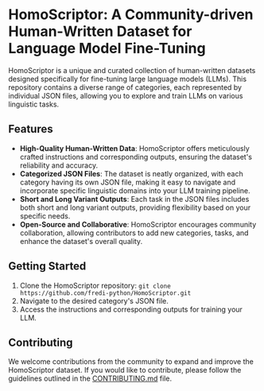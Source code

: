 # HomoScriptor: A Community-driven Human-Written Dataset for Language Model Fine-Tuning

HomoScriptor is a unique and curated collection of human-written datasets designed specifically for fine-tuning large language models (LLMs). This repository contains a diverse range of categories, each represented by individual JSON files, allowing you to explore and train LLMs on various linguistic tasks.

## Features

- **High-Quality Human-Written Data**: HomoScriptor offers meticulously crafted instructions and corresponding outputs, ensuring the dataset's reliability and accuracy.
- **Categorized JSON Files**: The dataset is neatly organized, with each category having its own JSON file, making it easy to navigate and incorporate specific linguistic domains into your LLM training pipeline.
- **Short and Long Variant Outputs**: Each task in the JSON files includes both short and long variant outputs, providing flexibility based on your specific needs.
- **Open-Source and Collaborative**: HomoScriptor encourages community collaboration, allowing contributors to add new categories, tasks, and enhance the dataset's overall quality.

## Getting Started

1. Clone the HomoScriptor repository: `git clone https://github.com/fredi-python/HomoScriptor.git`
2. Navigate to the desired category's JSON file.
3. Access the instructions and corresponding outputs for training your LLM.

## Contributing

We welcome contributions from the community to expand and improve the HomoScriptor dataset. If you would like to contribute, please follow the guidelines outlined in the [CONTRIBUTING.md](https://github.com/fredi-python/HomoScriptor/blob/main/CONTRIBUTING.md) file.
